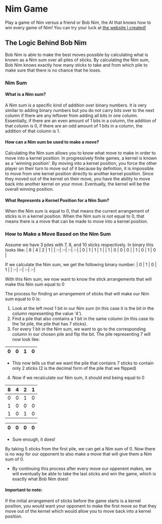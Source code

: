 
# Nim Game

Play a game of Nim versus a friend or Bob Nim, the AI that knows how to win every game of Nim! You can try your luck at [the website I created!](https://nim-ohshews.vercel.app/)


## The Logic Behind Bob Nim

Bob Nim is able to make the best moves possible by calculating what is known as a Nim sum over all piles of sticks. By calculating the Nim sum, Bob Nim knows exactly how many sticks to take and from which pile to make sure that there is no chance that he loses.


### Nim Sum

#### What is a Nim sum?

A Nim sum is a specific kind of addition over binary numbers. It is very similar to adding binary numbers but you do not carry bits over to the next column if there are any leftover from adding all bits in one column. Essentially, if there are an even amount of 1 bits in a column, the addition of that column is 0, if there are an odd amount of 1 bits in a column, the addition of that column is 1.

#### How can a Nim sum be used to make a move?

Calculating the Nim sum allows you to know what move to make in order to move into a kernel position. In progressively finite games, a kernel is known as a 'winning position'. By moving into a kernel position, you force the other player on their turn to move out of it because by definition, it is impossible to move from one kernel position directly to another kernel position. Since they moved out of the kernel on their move, you have the ability to move back into another kernel on your move. Eventually, the kernel will be the overall winning position.

#### What Represents a Kernel Position for a Nim Sum?
When the Nim sum is equal to 0, that means the current arrangement of sticks is in a kernel position. When the Nim sum is not equal to 0, that means there is a move that can be made to move into a kernel position.

### How to Make a Move Based on the Nim Sum

Assume we have 3 piles with 7, 8, and 10 sticks respectively. In binary this looks like:
| 8 | 4 | 2 | 1 |
| :-| :-| :-| :-|
| 0 | 1 | 1 | 1 |
| 1 | 0 | 0 | 0 |
| 1 | 0 | 1 | 0 |

If we calculate the Nim sum, we get the following binary number:
| 0 | 1 | 0 | 1 |
| :-| :-| :-| :-|

With this Nim sum, we now want to know the stick arrangements that will make this Nim sum equal to 0

The process for finding an arrangement of sticks that will make our Nim sum equal to 0 is:
1. Look at the left most 1 bit in our Nim sum (in this case it is the bit in the column representing the value '4'). 
2. Find a pile that also contains a 1 bit in the same column (in this case its the 1st pile, the pile that has 7 sticks).
3. For every 1 bit in the Nim sum, we want to go to the corresponding column in our chosen pile and flip the bit. The pile representing 7 will now look like:

| 0 | 0 | 1 | 0 |
| :-| :-| :-| :-|

- This now tells us that we want the pile that contains 7 sticks to contain only 2 sticks (2 is the decimal form of the pile that we flipped)

4. Now if we recalculate our Nim sum, it should end being equal to 0

| 8 | 4 | 2 | 1 |
| :-| :-| :-| :-|
| 0 | 0 | 1 | 0 |
| 1 | 0 | 0 | 0 |
| 1 | 0 | 1 | 0 |

| 0 | 0 | 0 | 0 |
| :-| :-| :-| :-|

- Sure enough, it does!

By taking 5 sticks from the first pile, we can get a Nim sum of 0. Now there is no way for our opponent to also make a move that will give them a Nim sum of 0.
- By continuing this process after every move our oppenent makes, we will eventually be able to take the last sticks and win the game, which is exactly what Bob Nim does!

#### Important to note: 
If the initial arrangement of sticks before the game starts is a kernel position, you would want your opponent to make the first move so that they move out of the kernel which would allow you to move back into a kernel position.
